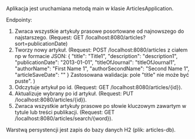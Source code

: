 Aplikacja jest uruchamiana metodą main w klasie ArticlesApplication.

Endpointy:
1. Zwraca wszystkie artykuły prasowe posortowane od najnowszego do najstarszego. (Request: GET /localhost:8080/articles?sort=publicationDate)
2. Tworzy nowy artykuł. (Request: POST /localhost:8080/articles z ciałem np w formacie JSON:
   {
   "title": "Title1",
   "description": "description1",
   "publicationDate": "2013-01-01",
   "titleOfJournal": "titleOfJournal1",
   "authorName": "First Name 1",
   "authorSecondName": "Second Name 1",
   "articleSaveDate": ""
   }
Zastosowana walidacja: pole "title" nie może być puste".
)
3. Odczytuje artykuł po id. (Request: GET /localhost:8080/articles/{id}).
4. Aktualizuje wybrany po id artykuł. (Request: PUT /localhost:8080/articles/{id}).
5. Zwraca wszystkie artykuły prasowe po słowie kluczowym zawartym w tytule lub treści publikacji. (Request: GET /localhost:8080/articles/search/{word}).

Warstwą persystencji jest zapis do bazy danych H2 (plik: articles-db).